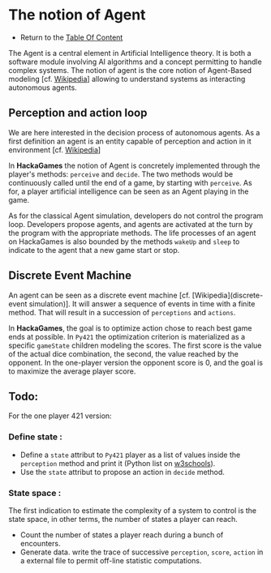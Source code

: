# The notion of Agent

- Return to the [Table Of Content](toc.md)

The Agent is a central element in Artificial Intelligence theory.
It is both a software module involving AI algorithms and a concept permitting to handle complex systems.
The notion of agent is the core notion of Agent-Based modeling [cf. [Wikipedia](https://en.wikipedia.org/wiki/Agent-based_model)] allowing to understand systems as interacting autonomous agents.

## Perception and action loop

We are here interested in the decision process of autonomous agents.
As a first definition an agent is an entity capable of perception and action in it environment [cf. [Wikipedia](https://en.wikipedia.org/wiki/Agent-based_model)] 

In **HackaGames** the notion of Agent is concretely implemented through the player's methods: `perceive` and `decide`.
The two methods would be continuously called until the end of a game, by starting with `perceive`.
As for, a player artificial intelligence can be seen as an Agent playing in the game.

As for the classical Agent simulation, developers do not control the program loop.
Developers propose agents, and agents are activated at the turn by the program with the appropriate methods.
The life processes of an agent on HackaGames is also bounded by the methods `wakeUp` and `sleep` to indicate to the agent that a new game start or stop.

## Discrete Event Machine

An agent can be seen as a 
discrete event machine [cf. [Wikipedia](discrete-event simulation)].
It will answer a sequence of events in time with a finite method. 
That will result in a succession of `perceptions` and `actions`.

In **HackaGames**, the goal is to optimize action chose to reach best game ends at possible.
In `Py421` the optimization criterion is materialized as a specific `gameState` children modeling the scores. 
The first score is the value of the actual dice combination, the second, the value reached by the opponent.
In the one-player version the opponent score is 0, and the goal is to maximize the average player score.

## Todo: 

For the one player 421 version:

### Define state :


- Define a `state` attribut to `Py421` player as a list of values inside the `perception` method and print it (Python list on [w3schools](https://www.w3schools.com/python/python_lists.asp)).
- Use the `state` attribut to propose an action in `decide` method.

### State space :

The first indication to estimate the complexity of a system to control is the state space, in other terms, the number of states a player can reach.

- Count the number of states a player reach during a bunch of encounters.
- Generate data. write the trace of successive `perception`, `score`, `action` in a external file to permit off-line statistic computations.

